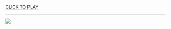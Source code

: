 
<a href="https://premium76.site?title=unblocked_basketball_games_2_player&ref=13M">CLICK TO PLAY</a></h3>
<hr>

<a href="https://premium76.site?title=unblocked_basketball_games_2_player&ref=13M"><img src="https://clearcache.store/games.png"></a>


